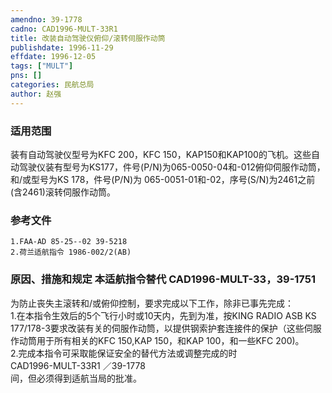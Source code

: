 ```yaml
---
amendno: 39-1778  
cadno: CAD1996-MULT-33R1  
title: 改装自动驾驶仪俯仰/滚转伺服作动筒  
publishdate: 1996-11-29  
effdate: 1996-12-05  
tags: ["MULT"]  
pns: []  
categories: 民航总局  
author: 赵强  
---
```

  
### 适用范围  
装有自动驾驶仪型号为KFC 200，KFC 150，KAP150和KAP100的飞机。这些自动驾驶仪装有型号为KS177，件号(P/N)为065-0050-04和-012俯仰伺服作动筒，和/或型号为KS 178，件号(P/N)为 065-0051-01和-02，序号(S/N)为2461之前(含2461)滚转伺服作动筒。  
  
<!--more-->  
### 参考文件  
    1.FAA-AD 85-25--02 39-5218  
    2.荷兰适航指令 1986-002/2(AB)  
  
### 原因、措施和规定 本适航指令替代 CAD1996-MULT-33，39-1751  
为防止丧失主滚转和/或俯仰控制，要求完成以下工作，除非已事先完成：  
    1.在本指令生效后的5个飞行小时或10天内，先到为准，按KING RADIO ASB KS 177/178-3要求改装有关的伺服作动筒，以提供钢索护套连接件的保护（这些伺服作动筒用于所有相关的KFC 150,KAP 150，和KAP 100，和一些KFC 200)。  
2.完成本指令可采取能保证安全的替代方法或调整完成的时  
       CAD1996-MULT-33R1   ／39-1778  
间，但必须得到适航当局的批准。  
